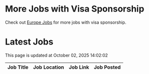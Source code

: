 # More Jobs with Visa Sponsorship

Check out [Europe Jobs](https://github.com/sureshparimi/europejobs#latest-jobs) for more jobs with visa sponsorship.

# Latest Jobs

This page is updated at October 02, 2025 14:02:02

| Job Title | Job Location | Job Link | Job Posted |
| --- | --- | --- | --- |
